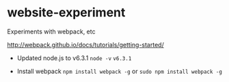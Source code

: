 # website-experiment
Experiments with webpack, etc


http://webpack.github.io/docs/tutorials/getting-started/

* Updated node.js to v6.3.1
`node -v`
`v6.3.1`

* Install webpack 
`npm install webpack -g` or `sudo npm install webpack -g`

